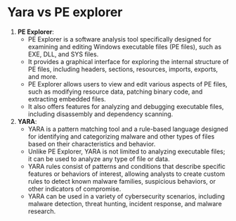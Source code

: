 # Yara vs PE explorer

1. **PE Explorer**:
   * PE Explorer is a software analysis tool specifically designed for examining and editing Windows executable files (PE files), such as EXE, DLL, and SYS files.
   * It provides a graphical interface for exploring the internal structure of PE files, including headers, sections, resources, imports, exports, and more.
   * PE Explorer allows users to view and edit various aspects of PE files, such as modifying resource data, patching binary code, and extracting embedded files.
   * It also offers features for analyzing and debugging executable files, including disassembly and dependency scanning.
2. **YARA**:
   * YARA is a pattern matching tool and a rule-based language designed for identifying and categorizing malware and other types of files based on their characteristics and behavior.
   * Unlike PE Explorer, YARA is not limited to analyzing executable files; it can be used to analyze any type of file or data.
   * YARA rules consist of patterns and conditions that describe specific features or behaviors of interest, allowing analysts to create custom rules to detect known malware families, suspicious behaviors, or other indicators of compromise.
   * YARA can be used in a variety of cybersecurity scenarios, including malware detection, threat hunting, incident response, and malware research.
